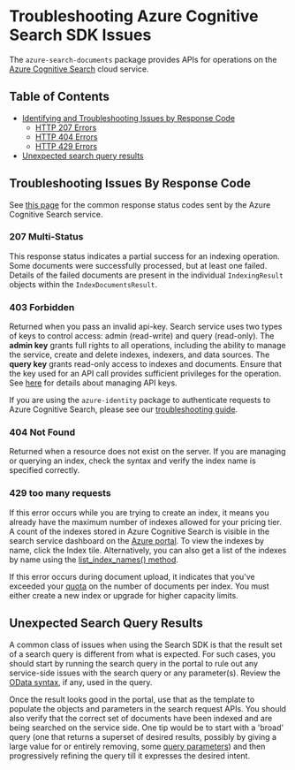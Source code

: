 # Troubleshooting Azure Cognitive Search SDK Issues

The `azure-search-documents` package provides APIs for operations on the [Azure Cognitive Search](https://docs.microsoft.com/azure/search/search-what-is-azure-search) cloud service.

## Table of Contents

* [Identifying and Troubleshooting Issues by Response Code](#troubleshooting-issues-by-response-code)
    * [HTTP 207 Errors](#207-multi-status)
    * [HTTP 404 Errors](#404-not-found)
    * [HTTP 429 Errors](#429-too-many-requests)
* [Unexpected search query results](#unexpected-search-query-results)

## Troubleshooting Issues By Response Code

See [this page](https://docs.microsoft.com/rest/api/searchservice/http-status-codes) for the common response status codes sent by the Azure Cognitive Search service.

### 207 Multi-Status

This response status indicates a partial success for an indexing operation. Some documents were successfully processed, but at least one failed. Details of the failed documents are present in the individual `IndexingResult` objects within the `IndexDocumentsResult`. 

### 403 Forbidden

Returned when you pass an invalid api-key. Search service uses two types of keys to control access: admin (read-write) and query (read-only). The **admin key** grants full rights to all operations, including the ability to manage the service, create and delete indexes, indexers, and data sources. The **query key** grants read-only access to indexes and documents. Ensure that the key used for an API call provides sufficient privileges for the operation. See [here](https://docs.microsoft.com/azure/search/search-security-api-keys) for details about managing API keys.

If you are using the `azure-identity` package to authenticate requests to Azure Cognitive Search, please see our [troubleshooting guide](https://github.com/Azure/azure-sdk-for-python/blob/main/sdk/identity/azure-identity/TROUBLESHOOTING.md).

### 404 Not Found

Returned when a resource does not exist on the server. If you are managing or querying an index, check the syntax and verify the index name is specified correctly.

### 429 too many requests

If this error occurs while you are trying to create an index, it means you already have the maximum number of indexes allowed for your pricing tier. A count of the indexes stored in Azure Cognitive Search is visible in the search service dashboard on the [Azure portal](https://portal.azure.com/). To view the indexes by name, click the Index tile. 
Alternatively, you can also get a list of the indexes by name using the [list_index_names() method](https://learn.microsoft.com/python/api/azure-search-documents/azure.search.documents.indexes.searchindexclient?view=azure-python#azure-search-documents-indexes-searchindexclient-list-index-names).

If this error occurs during document upload, it indicates that you've exceeded your [quota](https://learn.microsoft.com/azure/search/search-limits-quotas-capacity) on the number of documents per index. You must either create a new index or upgrade for higher capacity limits.

## Unexpected Search Query Results

A common class of issues when using the Search SDK is that the result set of a search query is different from what is expected. 
For such cases, you should start by running the search query in the portal to rule out any service-side issues with the search query or any parameter(s). Review the [OData syntax](https://docs.microsoft.com/azure/search/query-odata-filter-orderby-syntax), if any, used in the query.

Once the result looks good in the portal, use that as the template to populate the objects and parameters in the search request APIs. You should also verify that the correct set of documents have been indexed and are being searched on the service side. One tip would be to start with a 'broad' query (one that returns a superset of desired results, possibly by giving a large value for or entirely removing, some [query parameters](https://docs.microsoft.com/rest/api/searchservice/search-documents#query-parameters)) and then progressively refining the query till it expresses the desired intent.
